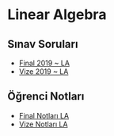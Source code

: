 # Linear Algebra 


<!--Index-->


## Sınav Soruları

- [Final 2019 ~ LA](./S%C4%B1nav%20Sorular%C4%B1/Final%202019%20~%20LA.pdf)
- [Vize 2019 ~ LA](./S%C4%B1nav%20Sorular%C4%B1/Vize%202019%20~%20LA.pdf)

## Öğrenci Notları

- [Final Notları LA](./%C3%96%C4%9Frenci%20Notlar%C4%B1/Final%20Notlar%C4%B1%20LA.pdf)
- [Vize Notları LA](./%C3%96%C4%9Frenci%20Notlar%C4%B1/Vize%20Notlar%C4%B1%20LA.pdf)



<!--Index-->
